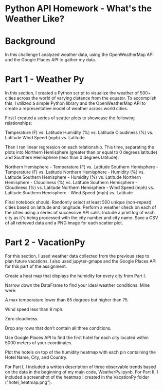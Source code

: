 # Python API Homework - What's the Weather Like?

# Background

In this challenge I analyzed weather data, using the OpenWeatherMap API and the Google Places API to gather my data. 

# Part 1 - Weather Py

In this section, I created a Python script to visualize the weather of 500+ cities across the world of varying distance from the equator. To accomplish this, I utilized a simple Python library and the OpenWeatherMap API to create a representative model of weather across world cities.

First I created a series of scatter plots to showcase the following relationships:

Temperature (F) vs. Latitude
Humidity (%) vs. Latitude
Cloudiness (%) vs. Latitude
Wind Speed (mph) vs. Latitude

Then I ran linear regression on each relationship. This time, separating the plots into Northern Hemisphere (greater than or equal to 0 degrees latitude) and Southern Hemisphere (less than 0 degrees latitude):

Northern Hemisphere - Temperature (F) vs. Latitude
Southern Hemisphere - Temperature (F) vs. Latitude
Northern Hemisphere - Humidity (%) vs. Latitude
Southern Hemisphere - Humidity (%) vs. Latitude
Northern Hemisphere - Cloudiness (%) vs. Latitude
Southern Hemisphere - Cloudiness (%) vs. Latitude
Northern Hemisphere - Wind Speed (mph) vs. Latitude
Southern Hemisphere - Wind Speed (mph) vs. Latitude

Final notebook should:
Randomly select at least 500 unique (non-repeat) cities based on latitude and longitude.
Perform a weather check on each of the cities using a series of successive API calls.
Include a print log of each city as it's being processed with the city number and city name.
Save a CSV of all retrieved data and a PNG image for each scatter plot.

# Part 2 - VacationPy

For this section, I used weather data collected from the previous step to plan future vacations. I also used jupyter-gmaps and the Google Places API for this part of the assignment.


Create a heat map that displays the humidity for every city from Part I.

Narrow down the DataFrame to find your ideal weather conditions. Mine were:


A max temperature lower than 85 degrees but higher than 75.


Wind speed less than 8 mph.


Zero cloudiness.


Drop any rows that don't contain all three conditions.

Use Google Places API to find the first hotel for each city located within 5000 meters of your coordinates.

Plot the hotels on top of the humidity heatmap with each pin containing the Hotel Name, City, and Country.


For Part I, I included a written description of three observable trends based on the data in the beginning of my main code, WeatherPy.ipynb.
For Part II, I included a screenshot of the heatmap I created in the VacationPy folder ("hotel_heatmap.png").
